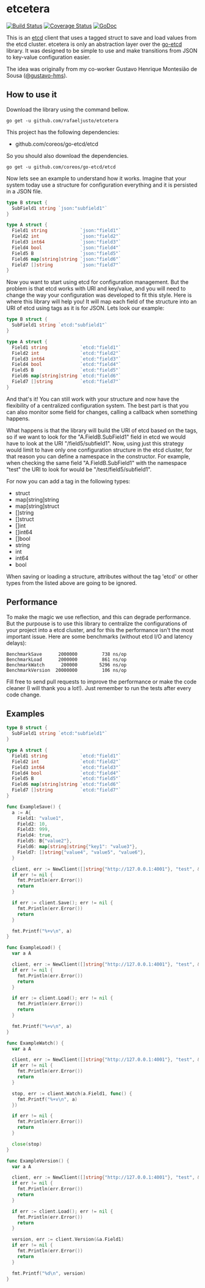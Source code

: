 etcetera
========

[![Build Status](https://travis-ci.org/rafaeljusto/etcetera.png?branch=master)](https://travis-ci.org/rafaeljusto/etcetera)
[![Coverage Status](https://img.shields.io/coveralls/rafaeljusto/etcetera.svg)](https://coveralls.io/r/rafaeljusto/etcetera)
[![GoDoc](https://godoc.org/github.com/rafaeljusto/etcetera?status.png)](https://godoc.org/github.com/rafaeljusto/etcetera)

This is an [etcd](https://coreos.com/using-coreos/etcd/) client that uses a tagged struct to save
and load values from the etcd cluster. etcetera is only an abstraction layer over the
[go-etcd](http://github.com/coreos/go-etcd) library. It was designed to be simple to use and make
transitions from JSON to key-value configuration easier.

The idea was originally from my co-worker Gustavo Henrique Montesião de Sousa
([@gustavo-hms](https://github.com/gustavo-hms)).

How to use it
-------------

Download the library using the command bellow.

```
go get -u github.com/rafaeljusto/etcetera
```

This project has the following dependencies:
  * github.com/coreos/go-etcd/etcd

So you should also download the dependencies.

```
go get -u github.com/coreos/go-etcd/etcd
```

Now lets see an example to understand how it works. Imagine that your system today use a structure
for configuration everything and it is persisted in a JSON file.

```go
type B struct {
  SubField1 string `json:"subfield1"`
}

type A struct {
  Field1 string            `json:"field1"`
  Field2 int               `json:"field2"`
  Field3 int64             `json:"field3"`
  Field4 bool              `json:"field4"`
  Field5 B                 `json:"field5"`
  Field6 map[string]string `json:"field6"`
  Field7 []string          `json:"field7"`
}
```

Now you want to start using etcd for configuration management. But the problem is that etcd works
with URI and key/value, and you will need to change the way your configuration was developed to fit
this style. Here is where this library will help you! It will map each field of the structure into
an URI of etcd using tags as it is for JSON. Lets look our example:

```go
type B struct {
  SubField1 string `etcd:"subfield1"`
}

type A struct {
  Field1 string            `etcd:"field1"`
  Field2 int               `etcd:"field2"`
  Field3 int64             `etcd:"field3"`
  Field4 bool              `etcd:"field4"`
  Field5 B                 `etcd:"field5"`
  Field6 map[string]string `etcd:"field6"`
  Field7 []string          `etcd:"field7"`
}
```

And that's it! You can still work with your structure and now have the flexibility of a centralized
configuration system. The best part is that you can also monitor some field for changes, calling a
callback when something happens.

What happens is that the library will build the URI of etcd based on the tags, so if we want to look
for the "A.FieldB.SubField1" field in etcd we would have to look at the URI "/field5/subfield1".
Now, using just this strategy would limit to have only one configuration structure in the etcd
cluster, for that reason you can define a namespace in the constructor. For example, when checking
the same field "A.FieldB.SubField1" with the namespace "test" the URI to look for would be
"/test/field5/subfield1".

For now you can add a tag in the following types:

  * struct
  * map[string]string
  * map[string]struct
  * []string
  * []struct
  * []int
  * []int64
  * []bool
  * string
  * int
  * int64
  * bool

When saving or loading a structure, attributes without the tag 'etcd' or other types from the listed
above are going to be ignored.

Performance
-----------

To make the magic we use reflection, and this can degrade performance. But the purpouse is to use
this library to centralize the configurations of your project into a etcd cluster, and for this the
performance isn't the most important issue. Here are some benchmarks (without etcd I/O and latency
delays):

```
BenchmarkSave      2000000         738 ns/op
BenchmarkLoad      2000000         861 ns/op
BenchmarkWatch      200000        5296 ns/op
BenchmarkVersion  20000000         106 ns/op
```

Fill free to send pull requests to improve the performance or make the code cleaner (I will thank
you a lot!). Just remember to run the tests after every code change.

Examples
--------

```go
type B struct {
  SubField1 string `etcd:"subfield1"`
}

type A struct {
  Field1 string            `etcd:"field1"`
  Field2 int               `etcd:"field2"`
  Field3 int64             `etcd:"field3"`
  Field4 bool              `etcd:"field4"`
  Field5 B                 `etcd:"field5"`
  Field6 map[string]string `etcd:"field6"`
  Field7 []string          `etcd:"field7"`
}

func ExampleSave() {
  a := A{
    Field1: "value1",
    Field2: 10,
    Field3: 999,
    Field4: true,
    Field5: B{"value2"},
    Field6: map[string]string{"key1": "value3"},
    Field7: []string{"value4", "value5", "value6"},
  }

  client, err := NewClient([]string{"http://127.0.0.1:4001"}, "test", &a)
  if err != nil {
    fmt.Println(err.Error())
    return
  }

  if err := client.Save(); err != nil {
    fmt.Println(err.Error())
    return
  }

  fmt.Printf("%+v\n", a)
}

func ExampleLoad() {
  var a A

  client, err := NewClient([]string{"http://127.0.0.1:4001"}, "test", &a)
  if err != nil {
    fmt.Println(err.Error())
    return
  }

  if err := client.Load(); err != nil {
    fmt.Println(err.Error())
    return
  }

  fmt.Printf("%+v\n", a)
}

func ExampleWatch() {
  var a A

  client, err := NewClient([]string{"http://127.0.0.1:4001"}, "test", &a)
  if err != nil {
    fmt.Println(err.Error())
    return
  }

  stop, err := client.Watch(a.Field1, func() {
    fmt.Printf("%+v\n", a)
  })

  if err != nil {
    fmt.Println(err.Error())
    return
  }

  close(stop)
}

func ExampleVersion() {
  var a A

  client, err := NewClient([]string{"http://127.0.0.1:4001"}, "test", &a)
  if err != nil {
    fmt.Println(err.Error())
    return
  }

  if err := client.Load(); err != nil {
    fmt.Println(err.Error())
    return
  }

  version, err := client.Version(&a.Field1)
  if err != nil {
    fmt.Println(err.Error())
    return
  }

  fmt.Printf("%d\n", version)
}
```
